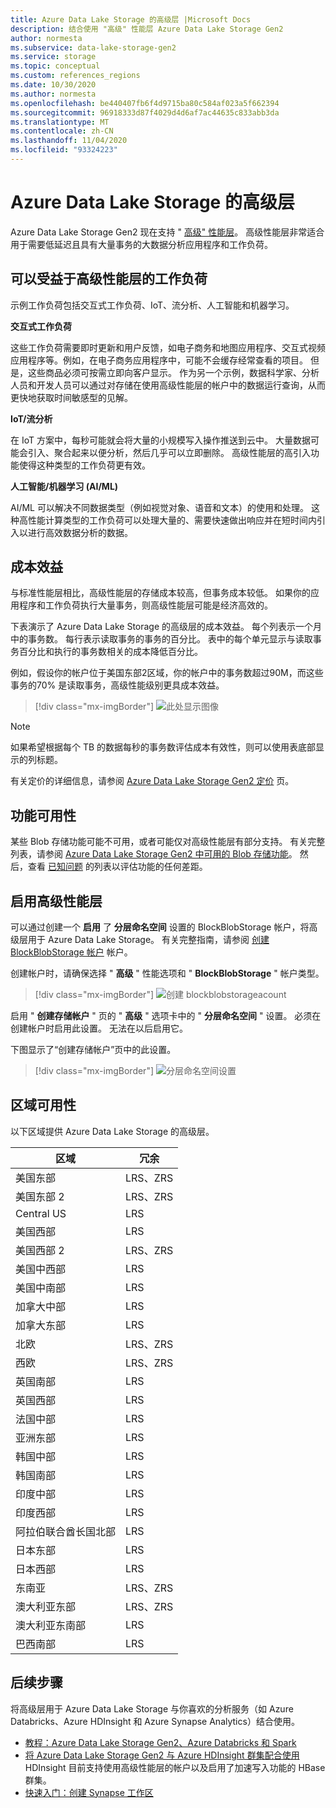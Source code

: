 ```yaml
---
title: Azure Data Lake Storage 的高级层 |Microsoft Docs
description: 结合使用 "高级" 性能层 Azure Data Lake Storage Gen2
author: normesta
ms.subservice: data-lake-storage-gen2
ms.service: storage
ms.topic: conceptual
ms.custom: references_regions
ms.date: 10/30/2020
ms.author: normesta
ms.openlocfilehash: be440407fb6f4d9715ba80c584af023a5f662394
ms.sourcegitcommit: 96918333d87f4029d4d6af7ac44635c833abb3da
ms.translationtype: MT
ms.contentlocale: zh-CN
ms.lasthandoff: 11/04/2020
ms.locfileid: "93324223"
---
```

# <a name="premium-tier-for-azure-data-lake-storage"></a>Azure Data Lake Storage 的高级层

Azure Data Lake Storage Gen2 现在支持 " [高级" 性能层](storage-blob-performance-tiers.md#premium-performance)。 高级性能层非常适合用于需要低延迟且具有大量事务的大数据分析应用程序和工作负荷。

## <a name="workloads-that-can-benefit-from-the-premium-performance-tier"></a>可以受益于高级性能层的工作负荷

示例工作负荷包括交互式工作负荷、IoT、流分析、人工智能和机器学习。 

**交互式工作负荷** 

这些工作负荷需要即时更新和用户反馈，如电子商务和地图应用程序、交互式视频应用程序等。例如，在电子商务应用程序中，可能不会缓存经常查看的项目。 但是，这些商品必须可按需立即向客户显示。 作为另一个示例，数据科学家、分析人员和开发人员可以通过对存储在使用高级性能层的帐户中的数据运行查询，从而更快地获取时间敏感型的见解。 

**IoT/流分析** 

在 IoT 方案中，每秒可能就会将大量的小规模写入操作推送到云中。 大量数据可能会引入、聚合起来以便分析，然后几乎可以立即删除。 高级性能层的高引入功能使得这种类型的工作负荷更有效。 

**人工智能/机器学习 (AI/ML)** 

AI/ML 可以解决不同数据类型（例如视觉对象、语音和文本）的使用和处理。 这种高性能计算类型的工作负荷可以处理大量的、需要快速做出响应并在短时间内引入以进行高效数据分析的数据。 

## <a name="cost-effectiveness"></a>成本效益

与标准性能层相比，高级性能层的存储成本较高，但事务成本较低。 如果你的应用程序和工作负荷执行大量事务，则高级性能层可能是经济高效的。

下表演示了 Azure Data Lake Storage 的高级层的成本效益。 每个列表示一个月中的事务数。  每行表示读取事务的事务的百分比。 表中的每个单元显示与读取事务百分比和执行的事务数相关的成本降低百分比。 

例如，假设你的帐户位于美国东部2区域，你的帐户中的事务数超过90M，而这些事务的70% 是读取事务，高级性能级别更具成本效益。

> [!div class="mx-imgBorder"]
> ![此处显示图像](./media/premium-tier-for-data-lake-storage/premium-performance-data-lake-storage-cost-analysis-table.png)

> [!NOTE] 
> 如果希望根据每个 TB 的数据每秒的事务数评估成本有效性，则可以使用表底部显示的列标题。

有关定价的详细信息，请参阅 [Azure Data Lake Storage Gen2 定价](https://azure.microsoft.com/pricing/details/storage/data-lake/) 页。

## <a name="feature-availability"></a>功能可用性 

某些 Blob 存储功能可能不可用，或者可能仅对高级性能层有部分支持。 有关完整列表，请参阅 [Azure Data Lake Storage Gen2 中可用的 Blob 存储功能](data-lake-storage-supported-blob-storage-features.md)。 然后，查看 [已知问题](data-lake-storage-known-issues.md) 的列表以评估功能的任何差距。

## <a name="enabling-the-premium-performance-tier"></a>启用高级性能层 

可以通过创建一个 **启用** 了 **分层命名空间** 设置的 BlockBlobStorage 帐户，将高级层用于 Azure Data Lake Storage。 有关完整指南，请参阅 [创建 BlockBlobStorage 帐户](storage-blob-create-account-block-blob.md) 帐户。

创建帐户时，请确保选择 " **高级** " 性能选项和 " **BlockBlobStorage** " 帐户类型。

> [!div class="mx-imgBorder"]
> ![创建 blockblobstorageacount](./media/premium-tier-for-data-lake-storage/create-block-blob-storage-account.png)

启用 " **创建存储帐户** " 页的 " **高级** " 选项卡中的 " **分层命名空间** " 设置。 必须在创建帐户时启用此设置。 无法在以后启用它。

下图显示了“创建存储帐户”页中的此设置。

> [!div class="mx-imgBorder"]
> ![分层命名空间设置](./media/create-data-lake-storage-account/hierarchical-namespace-feature.png)

## <a name="regional-availability"></a>区域可用性

以下区域提供 Azure Data Lake Storage 的高级层。

|区域|冗余|
|--|--|
|美国东部|LRS、ZRS|
|美国东部 2|LRS、ZRS|
|Central US|LRS|
|美国西部|LRS|
|美国西部 2|LRS、ZRS|
|美国中西部|LRS|
|美国中南部|LRS|
|加拿大中部|LRS|
|加拿大东部|LRS|
|北欧|LRS、ZRS|
|西欧|LRS、ZRS|
|英国南部|LRS|
|英国西部|LRS|
|法国中部|LRS|
|亚洲东部|LRS|
|韩国中部|LRS|
|韩国南部|LRS|
|印度中部|LRS|
|印度西部|LRS|
|阿拉伯联合酋长国北部|LRS|
|日本东部|LRS|
|日本西部|LRS|
|东南亚|LRS、ZRS|
|澳大利亚东部|LRS、ZRS|
|澳大利亚东南部|LRS|
|巴西南部|LRS|

## <a name="next-steps"></a>后续步骤

将高级层用于 Azure Data Lake Storage 与你喜欢的分析服务（如 Azure Databricks、Azure HDInsight 和 Azure Synapse Analytics）结合使用。 

- [教程：Azure Data Lake Storage Gen2、Azure Databricks 和 Spark](data-lake-storage-use-databricks-spark.md) 
- [将 Azure Data Lake Storage Gen2 与 Azure HDInsight 群集配合使用](../../hdinsight/hdinsight-hadoop-use-data-lake-storage-gen2.md) HDInsight 目前支持使用高级性能层的帐户以及启用了加速写入功能的 HBase 群集。
- [快速入门：创建 Synapse 工作区](../../synapse-analytics/quickstart-create-workspace.md)

